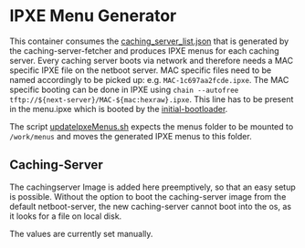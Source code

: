 # IPXE Menu Generator

This container consumes the [caching_server_list.json](../cachingServerFetcher/caching_server_list.json) that is generated by the caching-server-fetcher and produces IPXE menus for each caching server. Every caching server boots via network and therefore needs a MAC specific IPXE file on the netboot server. MAC specific files need to be named accordingly to be picked up: e.g. `MAC-1c697aa2fcde.ipxe`. The MAC specific booting can be done in IPXE using `chain --autofree tftp://${next-server}/MAC-${mac:hexraw}.ipxe`. This line has to be present in the menu.ipxe which is booted by the [initial-bootloader](../../initial-bootloader/custom.ipxe).

The script [updateIpxeMenus.sh](updateIpxeMenus.sh) expects the menus folder to be mounted to `/work/menus` and moves the generated IPXE menus to this folder.

## Caching-Server

The cachingserver Image is added here preemptively, so that an easy setup is possible. Without the option to boot the caching-server image from the default netboot-server, the new caching-server cannot boot into the os, as it looks for a file on local disk.

The values are currently set manually.
